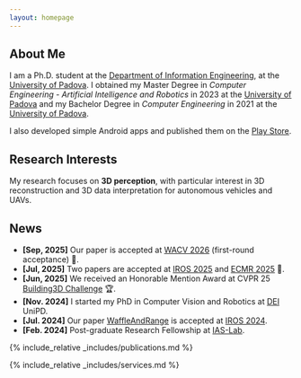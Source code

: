 ```yaml
---
layout: homepage
---
```


## About Me

I am a Ph.D. student at the [Department of Information Engineering](https://www.dei.unipd.it/), at the [University of Padova](https://www.unipd.it/). I obtained my Master Degree in *Computer Engineering - Artificial Intelligence and Robotics* in 2023 at the [University of Padova](https://www.unipd.it/) and my Bachelor Degree in *Computer Engineering* in 2021 at the [University of Padova](https://www.unipd.it/).

I also developed simple Android apps and published them on the [Play Store](https://play.google.com/store/apps/dev?id=9156799026580612705).

## Research Interests

My research focuses on **3D perception**, with particular interest in 3D reconstruction and 3D data interpretation for autonomous vehicles and UAVs.

<!-- **3D Perception:** 3D Semantic Segmentation, Point Cloud -->
<!-- - **Deep Learning:** semantic segmentation, classification -->

## News

- **[Sep, 2025]** Our paper is accepted at [WACV 2026]() (first-round acceptance) :tada:.
- **[Jul, 2025]** Two papers are accepted at [IROS 2025](https://www.iros25.org/) and [ECMR 2025](https://ecmr2025.dei.unipd.it/) :tada:.
- **[Jun, 2025]** We received an Honorable Mention Award at CVPR 25 [Building3D Challenge](https://usm3d.github.io/) :trophy:. 
- **[Nov. 2024]** I started my PhD in Computer Vision and Robotics at [DEI](https://www.dei.unipd.it/) UniPD.
- **[Jul. 2024]** Our paper [WaffleAndRange](https://arxiv.org/pdf/2410.10510) is accepted at [IROS 2024](http://iros2024-abudhabi.org/).
- **[Feb. 2024]** Post-graduate Research Fellowship at [IAS-Lab](https://robotics.dei.unipd.it/).
<!-- - **[Feb. 2020]** We will host the ACM Multimedia Asia 2020 conference in Singapore! -->
<!-- - **[Sept. 2019]** Our paper about few-shot learning is accepted to NeurIPS 2019. -->
<!-- - **[Mar. 2019]** Our paper about few-shot learning is accepted to CVPR 2019. -->

{% include_relative _includes/publications.md %}

{% include_relative _includes/services.md %}
